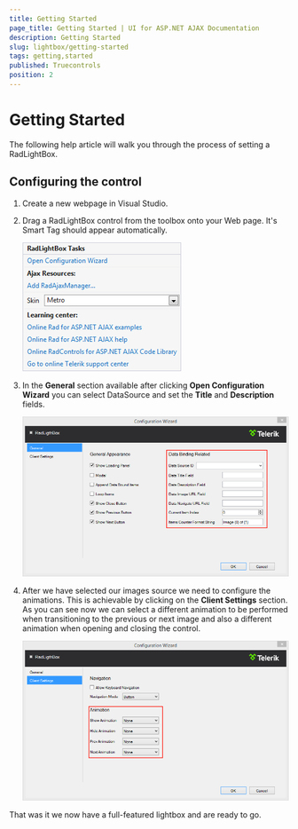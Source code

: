 ```yaml
---
title: Getting Started
page_title: Getting Started | UI for ASP.NET AJAX Documentation
description: Getting Started
slug: lightbox/getting-started
tags: getting,started
published: Truecontrols
position: 2
---
```


# Getting Started



The following help article will walk you through the process of setting a RadLightBox.

## Configuring the control

1. Create a new webpage in Visual Studio.

1. Drag a RadLightBox control from the toolbox onto your Web page. It's Smart Tag should appear automatically.

	![lightbox-design-time](images/lightbox-design-time.png)

1. In the **General** section available after clicking **Open Configuration Wizard** you can select DataSource and set the **Title** and **Description** fields.

	![lightbox-general-databinding](images/lightbox-general-databinding.png)

1. After we have selected our images source we need to configure the animations. This is achievable by clicking on the **Client Settings** section. As you can see now we can select a different animation to be performed when transitioning to the previous or next image and also a different animation when opening and closing the control.

	![lightbox-client-settings-animation](images/lightbox-client-settings-animation.png)
	
That was it we now have a full-featured lightbox and are ready to go.